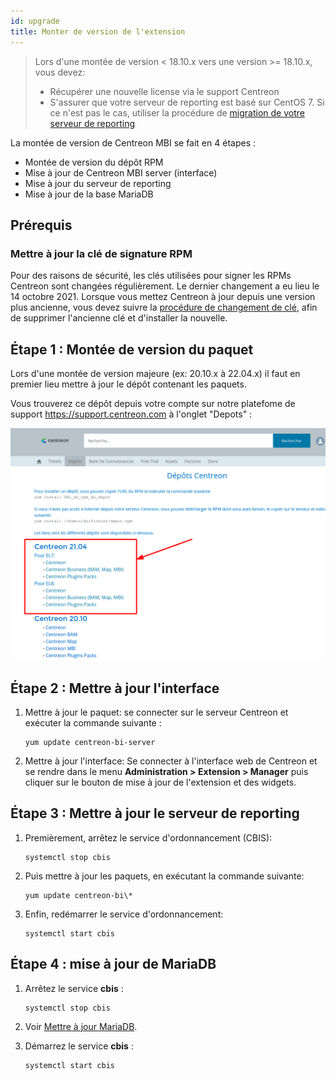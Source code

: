 ```yaml
---
id: upgrade
title: Monter de version de l'extension
---
```


> Lors d'une montée de version < 18.10.x vers une version >= 18.10.x, vous devez:
>
> - Récupérer une nouvelle license via le support Centreon
> - S'assurer que votre serveur de reporting est basé sur CentOS 7. Si ce n'est
>   pas le cas, utiliser la procédure de [migration de votre serveur de
>   reporting](migrate.md)

La montée de version de Centreon MBI se fait en 4 étapes :

- Montée de version du dépôt RPM
- Mise à jour de Centreon MBI server (interface)
- Mise à jour du serveur de reporting
- Mise à jour de la base MariaDB

## Prérequis

### Mettre à jour la clé de signature RPM

Pour des raisons de sécurité, les clés utilisées pour signer les RPMs Centreon sont changées régulièrement. Le dernier changement a eu lieu le 14 octobre 2021. Lorsque vous mettez Centreon à jour depuis une version plus ancienne, vous devez suivre la [procédure de changement de clé](../security/key-rotation.md#installation-existante), afin de supprimer l'ancienne clé et d'installer la nouvelle.

## Étape 1 : Montée de version du paquet

Lors d'une montée de version majeure (ex: 20.10.x à 22.04.x) il faut en premier lieu mettre à jour
 le dépôt contenant les paquets. 

Vous trouverez ce dépôt depuis votre compte sur notre platefome de support https://support.centreon.com à l'onglet "Depots" :

![image](../assets/reporting/support_repos.png)

## Étape 2 : Mettre à jour l'interface

1. Mettre à jour le paquet: se connecter sur le serveur Centreon et exécuter la commande suivante :

    ```shell
    yum update centreon-bi-server
    ```

2. Mettre à jour l'interface: Se connecter à l'interface web de Centreon et se rendre dans le menu
 **Administration > Extension > Manager** puis cliquer sur le bouton de mise à jour de l'extension et des widgets.

## Étape 3 : Mettre  à jour le serveur de reporting

1. Premièrement, arrêtez le service d'ordonnancement (CBIS):

    ```shell
    systemctl stop cbis
    ```

2. Puis mettre à jour les paquets, en exécutant la commande suivante:

    ```shell
    yum update centreon-bi\*
    ```

3. Enfin, redémarrer le service d'ordonnancement:

    ```shell
    systemctl start cbis
    ```

## Étape 4 : mise à jour de MariaDB

1. Arrêtez le service **cbis** :
    ```shell
    systemctl stop cbis
    ```

2. Voir [Mettre à jour MariaDB](../upgrade/upgrade-mariadb.md).

3. Démarrez le service **cbis** :
    ```shell
    systemctl start cbis
    ```